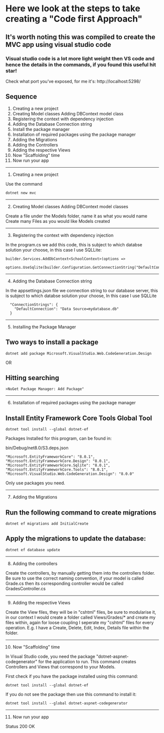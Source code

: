 # Here we look at the steps to take creating a "Code first Approach"
## It's worth noting this was compiled to create the MVC app using visual studio code
### Visual studio code is a lot more light weight then VS code and hence the details in the commands, if you found this useful hit star!

Check what port you've exposed, for me it's: http://localhost:5298/


## Sequence
1. Creating a new project
2. Creating Model classes Adding DBContext model class
3. Registering the context with dependency injection
4. Adding the Database Connection string
5. Install the package manager
6. Installation of required packages using the package manager 
7. Adding the Migrations
8. Adding the Controllers
9. Adding the respective Views
10. Now "Scaffolding" time
11. Now run your app

-----------

1. Creating a new project

Use the command

```
dotnet new mvc
```

-----------

2. Creating Model classes Adding DBContext model classes

Create a file under the Models folder, name it as what you would name 
Create many Files as you would like Models created

-----------
3. Registering the context with dependency injection

In the program.cs we add this code, this is subject to which databse
solution your choose, in this case I use SQLLite:

```
builder.Services.AddDbContext<SchoolContext>(options =>
    options.UseSqlite(builder.Configuration.GetConnectionString("DefaultConnection")));
```
-----------
4. Adding the Database Connection string

In the appsettings.json file we connection string to our database server, this is subject to which databse solution your choose, 
In this case I use SQLLite

```
  "ConnectionStrings": {
    "DefaultConnection": "Data Source=mydatabase.db"
  }
```
-----------

5. Installing the Package Manager

## Two ways to install a package 
```
dotnet add package Microsoft.VisualStudio.Web.CodeGeneration.Design
```
OR
## Hitting searching 
```
>NuGet Package Manager: Add Package"
```

-----------
6. Installation of required packages using the package manager 

## Install Entity Framework Core Tools Global Tool
```
dotnet tool install --global dotnet-ef
```

Packages Installed for this program, can be found in:

bin/Debug/net8.0/S3.deps.json

    "Microsoft.EntityFrameworkCore": "8.0.1",
    "Microsoft.EntityFrameworkCore.Design": "8.0.1",
    "Microsoft.EntityFrameworkCore.Sqlite": "8.0.1",
    "Microsoft.EntityFrameworkCore.Tools": "8.0.1",
    "Microsoft.VisualStudio.Web.CodeGeneration.Design": "8.0.0"

Only use packages you need. 


-----------

7. Adding the Migrations

## Run the following command to create migrations
```
dotnet ef migrations add InitialCreate

```

## Apply the migrations to update the database:

```
dotnet ef database update

```

-------------
8. Adding the controllers

Create the controllers, by manually getting them into the controllers folder. Be sure to use 
the correct naming convention, if your model is called Grade.cs then its corresponding
controller would be called GradesController.cs

-------------

9. Adding the respective Views

Create the View files, they will be in "cshtml" files, be sure to modularise it, in our context 
I would create a folder called Views/Grades/* and create my files within, again for loose coupling 
I seperate my "cshtml" files for every operation. 
E.g. I have a Create, Delete, Edit, Index, Details file within the folder.

-------------
10. Now "Scaffolding" time

In Visual Studio code, you need the package "dotnet-aspnet-codegenerator" for the application to run. This command
creates Controllers and Views that correspond to your Models. 

First check if you have the package installed using this command:

```
dotnet tool install --global dotnet-ef
```
If you do not see the package then use this command to install it:

```
dotnet tool install --global dotnet-aspnet-codegenerator
```

-------------

11. Now run your app 

Status 200 OK


